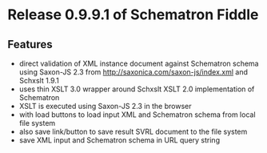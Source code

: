 # Release 0.9.9.1 of Schematron Fiddle

## Features

*   direct validation of XML instance document against Schematron schema using Saxon-JS 2.3 from http://saxonica.com/saxon-js/index.xml and Schxslt 1.9.1
*   uses thin XSLT 3.0 wrapper around Schxslt XSLT 2.0 implementation of Schematron
*   XSLT is executed using Saxon-JS 2.3 in the browser
*   with load buttons to load input XML and Schematron schema from local file system
*   also save link/button to save result SVRL document to the file system
*   save XML input and Schematron schema in URL query string
